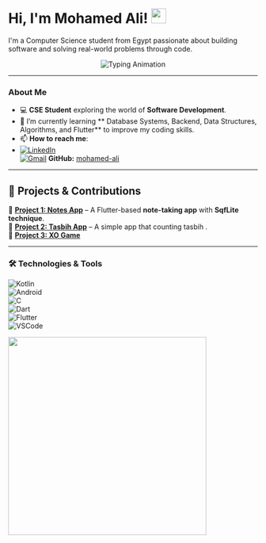 <h1 align="left">
   Hi, I'm Mohamed Ali! <img src="https://media.giphy.com/media/hvRJCLFzcasrR4ia7z/giphy.gif" width="30">
</h1>

<p align="left">
   I'm a Computer Science student from Egypt passionate about building software and solving real-world problems through code.
</p>

<p align="center">
   <img src="https://readme-typing-svg.demolab.com?font=Fira+Code&size=29&pause=1000&color=007BFF&width=435&lines=Welcome+to+my+profile!" alt="Typing Animation">
</p>


---

###  About Me  
- 💻 **CSE Student** exploring the world of **Software Development**.  
- 🌱 I’m currently learning ** Database Systems, Backend, Data Structures, Algorithms, and Flutter** to improve my coding skills.  
- 📫 **How to reach me**:
- 
   [![LinkedIn](https://img.shields.io/badge/LinkedIn-0077B5?style=for-the-badge&logo=linkedin&logoColor=white)](https://www.linkedin.com/in/muhamed-ali-shaltoot/)  
   [![Gmail](https://img.shields.io/badge/Email-D14836?style=for-the-badge&logo=gmail&logoColor=white)](mailto:mohamedali3092002@gmail.com)
  **GitHub:** [mohamed-ali](https://github.com/MohamedAliShaltoot)

---

## 📂 **Projects & Contributions**  
🔹 **[Project 1: Notes App](https://github.com/MohamedAliShaltoot/TODo_App)** – A Flutter-based **note-taking app** with **SqfLite technique**.  
🔹 **[Project 2: Tasbih App](https://github.com/MohamedAliShaltoot/Tasbih-application)** – A simple app that counting tasbih .  
🔹 **[Project 3: XO Game](https://github.com/MohamedAliShaltoot/XO_Game)**   

---


### 🛠️ Technologies & Tools  
![Kotlin](https://img.shields.io/badge/Kotlin-0095D5?style=flat&logo=kotlin&logoColor=white)  
![Android](https://img.shields.io/badge/Android-3DDC84?style=flat&logo=android&logoColor=white)  
![C](https://img.shields.io/badge/C-00599C?style=flat&logo=c&logoColor=white)  
![Dart](https://img.shields.io/badge/Dart-0175C2?style=flat&logo=dart&logoColor=white)  
![Flutter](https://img.shields.io/badge/Flutter-02569B?style=flat&logo=flutter&logoColor=white)  
![VSCode](https://img.shields.io/badge/VS%20Code-007ACC?style=flat&logo=visual-studio-code&logoColor=white)  





<img src="https://media.giphy.com/media/L8K62iTDkzGX6/giphy.gif" width="400" />


